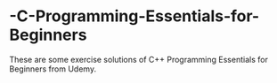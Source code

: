 # -C-Programming-Essentials-for-Beginners
These are some exercise solutions of C++ Programming Essentials for Beginners from Udemy.
